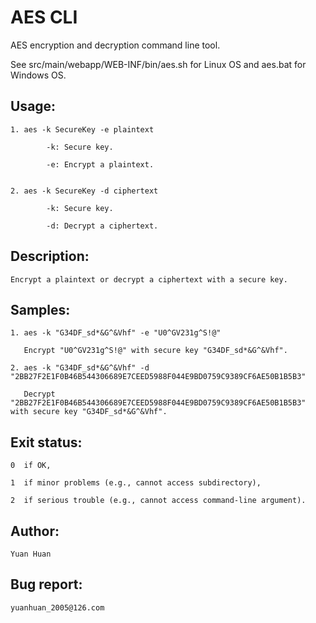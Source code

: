 AES CLI
======

AES encryption and decryption command line tool.

See src/main/webapp/WEB-INF/bin/aes.sh for Linux OS and aes.bat for Windows OS.


Usage:
------
    1. aes -k SecureKey -e plaintext
    
            -k: Secure key.
            
            -e: Encrypt a plaintext.
            

    2. aes -k SecureKey -d ciphertext
    
            -k: Secure key.
            
            -d: Decrypt a ciphertext.
            

Description: 
------
    Encrypt a plaintext or decrypt a ciphertext with a secure key.
    

Samples: 
------
    1. aes -k "G34DF_sd*&G^&Vhf" -e "U0^GV231g^S!@"
    
       Encrypt "U0^GV231g^S!@" with secure key "G34DF_sd*&G^&Vhf".
       
    2. aes -k "G34DF_sd*&G^&Vhf" -d "2BB27F2E1F0B46B544306689E7CEED5988F044E9BD0759C9389CF6AE50B1B5B3"
    
       Decrypt "2BB27F2E1F0B46B544306689E7CEED5988F044E9BD0759C9389CF6AE50B1B5B3" with secure key "G34DF_sd*&G^&Vhf".
       

Exit status: 
------
    0  if OK,
    
    1  if minor problems (e.g., cannot access subdirectory),
    
    2  if serious trouble (e.g., cannot access command-line argument).
    

Author: 
------
    Yuan Huan
    

Bug report: 
------
    yuanhuan_2005@126.com
